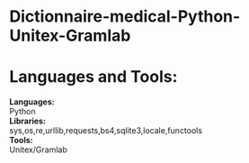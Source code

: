 # Dictionnaire-medical-Python-Unitex-Gramlab


# Languages and Tools:
__Languages:__
  <br> Python <br>
__Libraries:__
  <br> sys,os,re,urllib,requests,bs4,sqlite3,locale,functools <br>
__Tools:__
  <br> Unitex/Gramlab <br>
  

